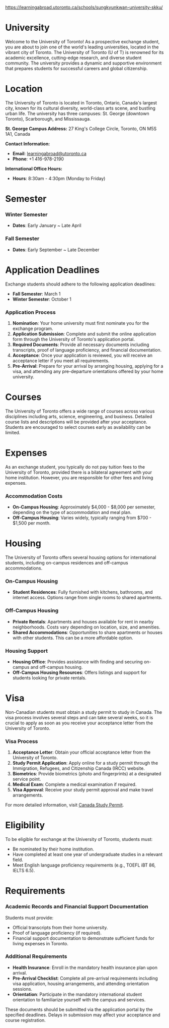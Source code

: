 https://learningabroad.utoronto.ca/schools/sungkyunkwan-university-skku/

# University

Welcome to the University of Toronto! As a prospective exchange student, you are about to join one of the world's leading universities, located in the vibrant city of Toronto. The University of Toronto (U of T) is renowned for its academic excellence, cutting-edge research, and diverse student community. The university provides a dynamic and supportive environment that prepares students for successful careers and global citizenship.

# Location

The University of Toronto is located in Toronto, Ontario, Canada's largest city, known for its cultural diversity, world-class arts scene, and bustling urban life. The university has three campuses: St. George (downtown Toronto), Scarborough, and Mississauga.

**St. George Campus Address:**
27 King's College Circle, Toronto, ON M5S 1A1, Canada

**Contact Information:**

- **Email**: learningabroad@utoronto.ca
- **Phone**: +1 416-978-2190

**International Office Hours:**

- **Hours**: 8:30am - 4:30pm (Monday to Friday)

# Semester

### Winter Semester

- **Dates**: Early January ~ Late April

### Fall Semester

- **Dates**: Early September ~ Late December

# Application Deadlines

Exchange students should adhere to the following application deadlines:

- **Fall Semester**: March 1
- **Winter Semester**: October 1

### Application Process

1. **Nomination**: Your home university must first nominate you for the exchange program.
2. **Application Submission**: Complete and submit the online application form through the University of Toronto's application portal.
3. **Required Documents**: Provide all necessary documents including transcripts, proof of language proficiency, and financial documentation.
4. **Acceptance**: Once your application is reviewed, you will receive an acceptance letter if you meet all requirements.
5. **Pre-Arrival**: Prepare for your arrival by arranging housing, applying for a visa, and attending any pre-departure orientations offered by your home university.

# Courses

The University of Toronto offers a wide range of courses across various disciplines including arts, science, engineering, and business. Detailed course lists and descriptions will be provided after your acceptance. Students are encouraged to select courses early as availability can be limited.

# Expenses

As an exchange student, you typically do not pay tuition fees to the University of Toronto, provided there is a bilateral agreement with your home institution. However, you are responsible for other fees and living expenses.

### Accommodation Costs

- **On-Campus Housing**: Approximately $4,000 - $8,000 per semester, depending on the type of accommodation and meal plan.
- **Off-Campus Housing**: Varies widely, typically ranging from $700 - $1,500 per month.

# Housing

The University of Toronto offers several housing options for international students, including on-campus residences and off-campus accommodations.

### On-Campus Housing

- **Student Residences**: Fully furnished with kitchens, bathrooms, and internet access. Options range from single rooms to shared apartments.

### Off-Campus Housing

- **Private Rentals**: Apartments and houses available for rent in nearby neighborhoods. Costs vary depending on location, size, and amenities.
- **Shared Accommodations**: Opportunities to share apartments or houses with other students. This can be a more affordable option.

### Housing Support

- **Housing Office**: Provides assistance with finding and securing on-campus and off-campus housing.
- **Off-Campus Housing Resources**: Offers listings and support for students looking for private rentals.

# Visa

Non-Canadian students must obtain a study permit to study in Canada. The visa process involves several steps and can take several weeks, so it is crucial to apply as soon as you receive your acceptance letter from the University of Toronto.

### Visa Process

1. **Acceptance Letter**: Obtain your official acceptance letter from the University of Toronto.
2. **Study Permit Application**: Apply online for a study permit through the Immigration, Refugees, and Citizenship Canada (IRCC) website.
3. **Biometrics**: Provide biometrics (photo and fingerprints) at a designated service point.
4. **Medical Exam**: Complete a medical examination if required.
5. **Visa Approval**: Receive your study permit approval and make travel arrangements.

For more detailed information, visit [Canada Study Permit](https://www.canada.ca/en/immigration-refugees-citizenship/services/study-canada/study-permit.html).

# Eligibility

To be eligible for exchange at the University of Toronto, students must:

- Be nominated by their home institution.
- Have completed at least one year of undergraduate studies in a relevant field.
- Meet English language proficiency requirements (e.g., TOEFL iBT 86, IELTS 6.5).

# Requirements

### Academic Records and Financial Support Documentation

Students must provide:

- Official transcripts from their home university.
- Proof of language proficiency (if required).
- Financial support documentation to demonstrate sufficient funds for living expenses in Toronto.

### Additional Requirements

- **Health Insurance**: Enroll in the mandatory health insurance plan upon arrival.
- **Pre-Arrival Checklist**: Complete all pre-arrival requirements including visa application, housing arrangements, and attending orientation sessions.
- **Orientation**: Participate in the mandatory international student orientation to familiarize yourself with the campus and services.

These documents should be submitted via the application portal by the specified deadlines. Delays in submission may affect your acceptance and course registration.
